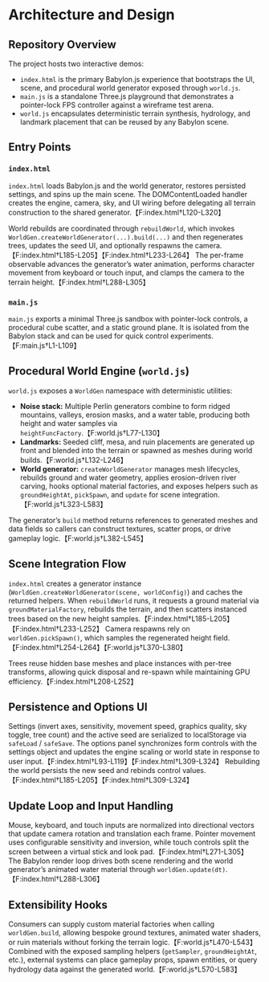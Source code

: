 # Architecture and Design

## Repository Overview

The project hosts two interactive demos:

- `index.html` is the primary Babylon.js experience that bootstraps the UI, scene, and procedural world generator exposed through `world.js`.
- `main.js` is a standalone Three.js playground that demonstrates a pointer-lock FPS controller against a wireframe test arena.
- `world.js` encapsulates deterministic terrain synthesis, hydrology, and landmark placement that can be reused by any Babylon scene.

## Entry Points

### `index.html`
`index.html` loads Babylon.js and the world generator, restores persisted settings, and spins up the main scene. The DOMContentLoaded handler creates the engine, camera, sky, and UI wiring before delegating all terrain construction to the shared generator.【F:index.html†L120-L320】

World rebuilds are coordinated through `rebuildWorld`, which invokes `WorldGen.createWorldGenerator(...).build(...)` and then regenerates trees, updates the seed UI, and optionally respawns the camera.【F:index.html†L185-L205】【F:index.html†L233-L264】 The per-frame observable advances the generator’s water animation, performs character movement from keyboard or touch input, and clamps the camera to the terrain height.【F:index.html†L288-L305】

### `main.js`
`main.js` exports a minimal Three.js sandbox with pointer-lock controls, a procedural cube scatter, and a static ground plane. It is isolated from the Babylon stack and can be used for quick control experiments.【F:main.js†L1-L109】

## Procedural World Engine (`world.js`)

`world.js` exposes a `WorldGen` namespace with deterministic utilities:

- **Noise stack:** Multiple Perlin generators combine to form ridged mountains, valleys, erosion masks, and a water table, producing both height and water samples via `heightFuncFactory`.【F:world.js†L77-L130】
- **Landmarks:** Seeded cliff, mesa, and ruin placements are generated up front and blended into the terrain or spawned as meshes during world builds.【F:world.js†L132-L246】
- **World generator:** `createWorldGenerator` manages mesh lifecycles, rebuilds ground and water geometry, applies erosion-driven river carving, hooks optional material factories, and exposes helpers such as `groundHeightAt`, `pickSpawn`, and `update` for scene integration.【F:world.js†L323-L583】

The generator’s `build` method returns references to generated meshes and data fields so callers can construct textures, scatter props, or drive gameplay logic.【F:world.js†L382-L545】

## Scene Integration Flow

`index.html` creates a generator instance (`WorldGen.createWorldGenerator(scene, worldConfig)`) and caches the returned helpers. When `rebuildWorld` runs, it requests a ground material via `groundMaterialFactory`, rebuilds the terrain, and then scatters instanced trees based on the new height samples.【F:index.html†L185-L205】【F:index.html†L233-L252】 Camera respawns rely on `worldGen.pickSpawn()`, which samples the regenerated height field.【F:index.html†L254-L264】【F:world.js†L370-L380】

Trees reuse hidden base meshes and place instances with per-tree transforms, allowing quick disposal and re-spawn while maintaining GPU efficiency.【F:index.html†L208-L252】

## Persistence and Options UI

Settings (invert axes, sensitivity, movement speed, graphics quality, sky toggle, tree count) and the active seed are serialized to localStorage via `safeLoad` / `safeSave`. The options panel synchronizes form controls with the settings object and updates the engine scaling or world state in response to user input.【F:index.html†L93-L119】【F:index.html†L309-L324】 Rebuilding the world persists the new seed and rebinds control values.【F:index.html†L185-L205】【F:index.html†L309-L324】

## Update Loop and Input Handling

Mouse, keyboard, and touch inputs are normalized into directional vectors that update camera rotation and translation each frame. Pointer movement uses configurable sensitivity and inversion, while touch controls split the screen between a virtual stick and look pad.【F:index.html†L271-L305】 The Babylon render loop drives both scene rendering and the world generator’s animated water material through `worldGen.update(dt)`.【F:index.html†L288-L306】

## Extensibility Hooks

Consumers can supply custom material factories when calling `worldGen.build`, allowing bespoke ground textures, animated water shaders, or ruin materials without forking the terrain logic.【F:world.js†L470-L543】 Combined with the exposed sampling helpers (`getSampler`, `groundHeightAt`, etc.), external systems can place gameplay props, spawn entities, or query hydrology data against the generated world.【F:world.js†L570-L583】

